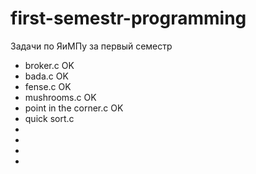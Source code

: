 # first-semestr-programming

Задачи по ЯиМПу за первый семестр
  * broker.c              OK
  * bada.c                OK
  * fense.c               OK
  * mushrooms.c           OK
  * point in the corner.c OK
  * quick sort.c
  *
  *
  *
  *
  
